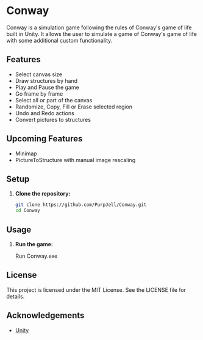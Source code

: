 # Conway

Conway is a simulation game following the rules of Conway's game of life built in Unity. It allows the user to simulate a game of Conway's game of life with some additional custom functionality.

## Features

- Select canvas size
- Draw structures by hand
- Play and Pause the game
- Go frame by frame
- Select all or part of the canvas
- Randomize, Copy, Fill or Erase selected region
- Undo and Redo actions
- Convert pictures to structures

## Upcoming Features

- Minimap
- PictureToStructure with manual image rescaling

## Setup

1. **Clone the repository:**

    ```bash
    git clone https://github.com/PurpJell/Conway.git
    cd Conway
    ```
## Usage

1. **Run the game:**

    Run Conway.exe

## License

This project is licensed under the MIT License. See the LICENSE file for details.

## Acknowledgements

- [Unity](https://unity.com/)
